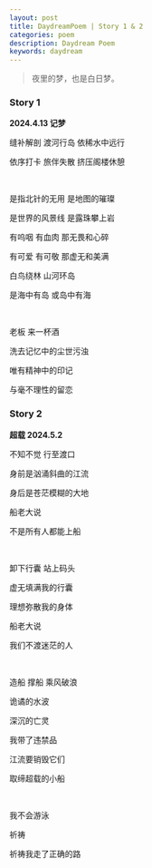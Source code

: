 ```yaml
---
layout: post
title: DaydreamPoem | Story 1 & 2
categories: poem
description: Daydream Poem
keywords: daydream
---
```


> 夜里的梦，也是白日梦。

### Story 1

**2024.4.13 记梦**

缝补解剖 渡河行岛 依稀水中远行

依序打卡 旅伴失散 挤压阁楼休憩

<br>

是指北针的无用 是地图的璀璨

是世界的风景线 是露珠攀上岩

有呜咽 有血肉 那无畏和心碎

有可爱 有可敬 那虚无和美满

白鸟绕林 山河环岛

是海中有岛 或岛中有海

<br>

老板 来一杯酒

洗去记忆中的尘世污浊

唯有精神中的印记

与毫不理性的留恋

### Story 2

**超载 2024.5.2**

不知不觉 行至渡口

身前是汹涌斜曲的江流

身后是苍茫模糊的大地

船老大说

不是所有人都能上船

<br>

卸下行囊 站上码头

虚无填满我的行囊

理想弥散我的身体

船老大说

我们不渡迷茫的人

<br>

造船 撑船 乘风破浪

诡谲的水波

深沉的亡灵

我带了违禁品

江流要销毁它们

取缔超载的小船

<br>

我不会游泳

祈祷

祈祷我走了正确的路